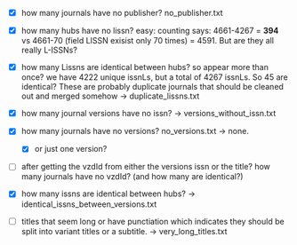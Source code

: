- [x] how many journals have no publisher? no_publisher.txt
- [x] how many hubs have no lissn? easy: counting says: 4661-4267 = **394** vs 4661-70 (field LISSN exisist only 70 times) = 4591. But are they all really L-ISSNs?
- [x] how many Lissns are identical between hubs? so appear more than once? we have 4222 unique issnLs, but a total of 4267 issnLs. So 45 are identical? These are probably duplicate journals that should be cleaned out and merged somehow -> duplicate_lissns.txt
- [x] how many journal versions have no issn? -> versions_without_issn.txt
- [x] how many journals have no versions? no_versions.txt -> none.
    - [x] or just one version?
- [ ] after getting the vzdId from either the versions issn or the title? how many journals have no vzdId? (and how many are identical?)
- [x] how many issns are identical between hubs? -> identical_issns_between_versions.txt
- [ ] titles that seem long or have punctiation which indicates they should be split into variant titles or a subtitle. -> very_long_titles.txt

